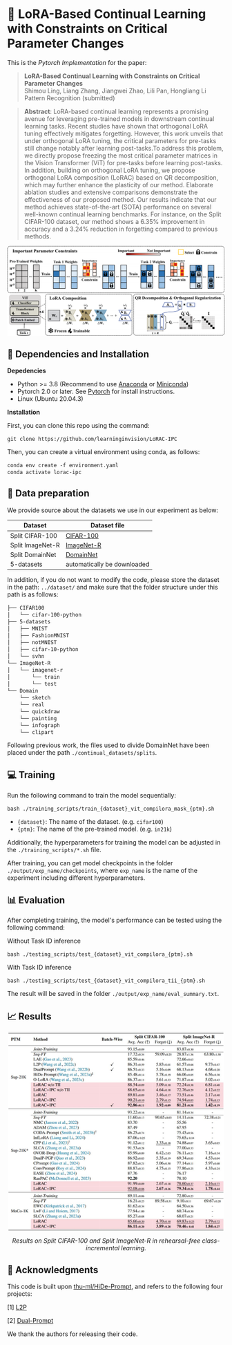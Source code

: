 # :page_with_curl: LoRA-Based Continual Learning with Constraints on Critical Parameter Changes

This is the *Pytorch Implementation* for the paper:

> **LoRA-Based Continual Learning with Constraints on Critical Parameter Changes** <br>Shimou Ling, Liang Zhang, Jiangwei Zhao, Lili Pan, Hongliang Li <br>
> Pattern Recognition (submitted)

> **Abstract**: LoRA-based continual learning represents a promising avenue for leveraging pre-trained models in downstream continual learning tasks. Recent studies have shown that orthogonal LoRA tuning effectively mitigates forgetting. However, this work unveils that under orthogonal LoRA tuning, the critical parameters for pre-tasks still change notably after learning post-tasks.To address this problem, we directly propose freezing the most critical parameter matrices in the Vision Transformer (ViT) for pre-tasks before learning post-tasks. In addition, building on orthogonal LoRA tuning, we propose orthogonal LoRA composition (LoRAC) based on QR decomposition, which may further enhance the plasticity of our method. Elaborate ablation studies and extensive comparisons demonstrate the effectiveness of our proposed method. Our results indicate that our method achieves state-of-the-art (SOTA) performance on several well-known continual learning benchmarks. For instance, on the Split CIFAR-100 dataset, our method shows a 6.35\% improvement in accuracy and a 3.24\% reduction in forgetting compared to previous methods. 

<div align=center>
<img align="middle" width="800" src="figures/framework.png">
</div>

## 🔧 Dependencies and Installation
**Depedencies**
* Python >= 3.8 (Recommend to use [Anaconda](https://www.anaconda.com/download/#linux) or [Miniconda](https://docs.conda.io/en/latest/miniconda.html))
* Pytorch 2.0 or later. See [Pytorch]( https://pytorch.org) for install instructions.
* Linux (Ubuntu 20.04.3)

**Installation**

First, you can clone this repo using the command:

```shell 
git clone https://github.com/learninginvision/LoRAC-IPC
```

Then, you can create a virtual environment using conda, as follows:

```shell
conda env create -f environment.yaml
conda activate lorac-ipc
```

## :floppy_disk: Data preparation
We provide source about the datasets we use in our experiment as below:

| Dataset   | Dataset file                                                 |
| --------- | ------------------------------------------------------------ |
| Split CIFAR-100  | [CIFAR-100](http://www.cs.toronto.edu/~kriz/cifar-100-python.tar.gz) |
| Split ImageNet-R | [ImageNet-R](https://people.eecs.berkeley.edu/~hendrycks/imagenet-r.tar) |
| Split DomainNet| [DomainNet]( http://ai.bu.edu/M3SDA/) |
| 5-datasets | automatically be downloaded |

In addition, if you do not want to modify the code, please store the dataset in the path: `../dataset/` and make sure that the folder structure under this path is as follows:

```
├── CIFAR100
│   └── cifar-100-python
├── 5-datasets
│   ├── MNIST
│   ├── FashionMNIST
│   ├── notMNIST
│   ├── cifar-10-python
│   └── svhn
└── ImageNet-R
│   └── imagenet-r
│       └── train
│       └── test
└── Domain
    └── sketch
    └── real
    └── quickdraw
    └── painting
    └── infograph
    └── clipart
```
Following previous work, the files used to divide DomainNet have been placed under the path `./continual_datasets/splits`.

##  💻 Training
Run the following command to train the model sequentially:


```shell
bash ./training_scripts/train_{dataset}_vit_compilora_mask_{ptm}.sh
```
- `{dataset}`: The name of the dataset. (e.g. `cifar100`)
- `{ptm}`: The name of the pre-trained model. (e.g. `in21k`)


Additionally, the hyperparameters for training the model can be adjusted in the `./training_scripts/*.sh` file.

After training, you can get model checkpoints in the folder `./output/exp_name/checkpoints`, where `exp_name` is the name of the experiment including different hyperparameters.

## 📊 Evaluation
After completing training, the model's performance can be tested using the following command:


Without Task ID inference
```shell
bash ./testing_scripts/test_{dataset}_vit_compilora_{ptm}.sh
```
With Task ID inference
```shell
bash ./testing_scripts/test_{dataset}_vit_compilora_tii_{ptm}.sh
```

The result will be saved in the folder `./output/exp_name/eval_summary.txt`.

## 📈 Results

<div align="center">
<img align="middle" width="500" src="figures/results.png">

*Results on Split CIFAR-100 and Split ImageNet-R in rehearsal-free class-incremental learning.*
</div>

## 📜 Acknowledgments

This code is built upon [thu-ml/HiDe-Prompt](https://github.com/thu-ml/HiDe-Prompt/), and refers to the following four projects:

[1] [L2P](https://github.com/JH-LEE-KR/l2p-pytorch)

[2] [Dual-Prompt](https://github.com/JH-LEE-KR/dualprompt-pytorch)

We thank the authors for releasing their code.